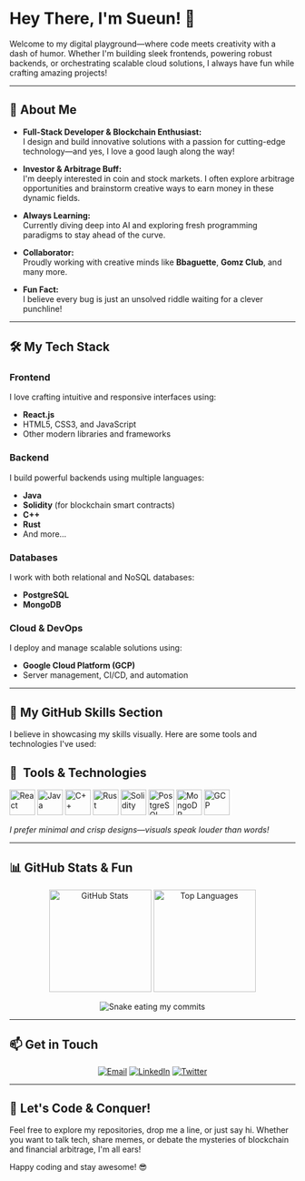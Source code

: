 # Hey There, I'm Sueun! 👋

Welcome to my digital playground—where code meets creativity with a dash of humor. Whether I'm building sleek frontends, powering robust backends, or orchestrating scalable cloud solutions, I always have fun while crafting amazing projects!

---

## 🚀 About Me

- **Full-Stack Developer & Blockchain Enthusiast:**  
  I design and build innovative solutions with a passion for cutting-edge technology—and yes, I love a good laugh along the way!

- **Investor & Arbitrage Buff:**  
  I'm deeply interested in coin and stock markets. I often explore arbitrage opportunities and brainstorm creative ways to earn money in these dynamic fields.

- **Always Learning:**  
  Currently diving deep into AI and exploring fresh programming paradigms to stay ahead of the curve.

- **Collaborator:**  
  Proudly working with creative minds like **Bbaguette**, **Gomz Club**, and many more.

- **Fun Fact:**  
  I believe every bug is just an unsolved riddle waiting for a clever punchline!

---

## 🛠️ My Tech Stack

### Frontend
I love crafting intuitive and responsive interfaces using:
- **React.js**  
- HTML5, CSS3, and JavaScript  
- Other modern libraries and frameworks

### Backend
I build powerful backends using multiple languages:
- **Java**  
- **Solidity** (for blockchain smart contracts)  
- **C++**  
- **Rust**  
- And more…

### Databases
I work with both relational and NoSQL databases:
- **PostgreSQL**  
- **MongoDB**

### Cloud & DevOps
I deploy and manage scalable solutions using:
- **Google Cloud Platform (GCP)**  
- Server management, CI/CD, and automation

---

## 🚀 My GitHub Skills Section

I believe in showcasing my skills visually. Here are some tools and technologies I've used:

<h2> 🚀 &nbsp;Tools & Technologies</h2>
<p align="left">
  <img src="https://cdn.jsdelivr.net/gh/devicons/devicon/icons/react/react-original.svg" alt="React" width="45" height="45"/>
  <img src="https://cdn.jsdelivr.net/gh/devicons/devicon/icons/java/java-original.svg" alt="Java" width="45" height="45"/>
  <img src="https://cdn.jsdelivr.net/gh/devicons/devicon/icons/cplusplus/cplusplus-original.svg" alt="C++" width="45" height="45"/>
  <img src="https://cdn.jsdelivr.net/gh/devicons/devicon/icons/rust/rust-plain.svg" alt="Rust" width="45" height="45"/>
  <img src="https://upload.wikimedia.org/wikipedia/commons/9/98/Solidity_logo.svg" alt="Solidity" width="45" height="45"/>
  <img src="https://cdn.jsdelivr.net/gh/devicons/devicon/icons/postgresql/postgresql-original.svg" alt="PostgreSQL" width="45" height="45"/>
  <img src="https://cdn.jsdelivr.net/gh/devicons/devicon/icons/mongodb/mongodb-original.svg" alt="MongoDB" width="45" height="45"/>
  <img src="https://cdn.jsdelivr.net/gh/devicons/devicon/icons/googlecloud/googlecloud-original.svg" alt="GCP" width="45" height="45"/>
</p>

*I prefer minimal and crisp designs—visuals speak louder than words!*

---

## 📊 GitHub Stats & Fun

<p align="center">
  <img height="180em" src="https://github-readme-stats.vercel.app/api?username=YourUserName&show_icons=true&theme=radical&include_all_commits=true&count_private=true" alt="GitHub Stats"/>
  <img height="180em" src="https://github-readme-stats.vercel.app/api/top-langs/?username=YourUserName&layout=compact&theme=radical&langs_count=8" alt="Top Languages"/>
</p>

<p align="center">
  <img src="https://github.com/YourUserName/YourUserName/blob/output/github-contribution-grid-snake.svg" alt="Snake eating my commits" />
</p>

---

## 📫 Get in Touch

<p align="center">
  <a href="mailto:your.email@example.com"><img src="https://img.shields.io/badge/-Email-%23D14836?style=flat-square&logo=GMail&logoColor=white" alt="Email"></a>
  <a href="https://linkedin.com/in/YourUsername"><img src="https://img.shields.io/badge/-LinkedIn-0A66C2?style=flat-square&logo=Linkedin&logoColor=white" alt="LinkedIn"></a>
  <a href="https://twitter.com/YourHandle"><img src="https://img.shields.io/badge/-Twitter-1DA1F2?style=flat-square&logo=Twitter&logoColor=white" alt="Twitter"></a>
</p>

---

## 🎉 Let's Code & Conquer!

Feel free to explore my repositories, drop me a line, or just say hi. Whether you want to talk tech, share memes, or debate the mysteries of blockchain and financial arbitrage, I'm all ears!

Happy coding and stay awesome! 😎
